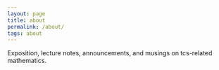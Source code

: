 ```yaml
---
layout: page
title: about
permalink: /about/
tags: about
---
```


Exposition, lecture notes, announcements, and musings
on tcs-related mathematics.
